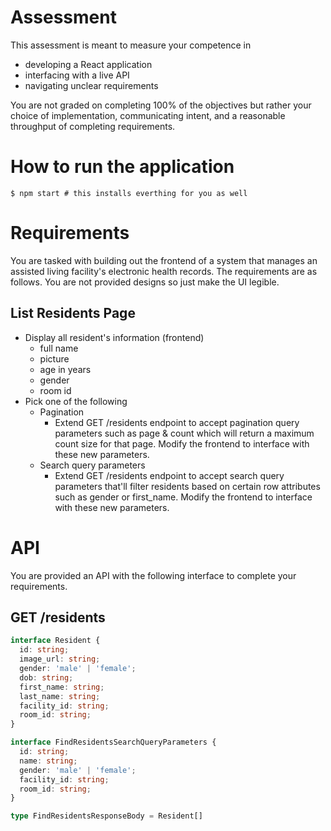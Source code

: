 # Assessment
This assessment is meant to measure your competence in 

* developing a React application 
* interfacing with a live API
* navigating unclear requirements

You are not graded on completing 100% of the objectives but rather your choice of implementation, communicating intent, and a reasonable throughput of completing requirements.

# How to run the application

```shell
$ npm start # this installs everthing for you as well
```

# Requirements
You are tasked with building out the frontend of a system that manages an assisted living facility's electronic health records. The requirements are as follows. You are not provided designs so just make the UI legible.

## List Residents Page

* Display all resident's information (frontend)
  * full name
  * picture
  * age in years
  * gender
  * room id
* Pick one of the following
  * Pagination
    * Extend GET /residents endpoint to accept pagination query parameters such as page & count which will return a maximum count size for that page. Modify the frontend to interface with these new parameters.
  * Search query parameters
    * Extend GET /residents endpoint to accept search query parameters that'll filter residents based on certain row attributes such as gender or first_name. Modify the frontend to interface with these new parameters.


# API

You are provided an API with the following interface to complete your requirements.

## GET /residents

```typescript
interface Resident {
  id: string;
  image_url: string;
  gender: 'male' | 'female';
  dob: string;
  first_name: string;
  last_name: string;
  facility_id: string;
  room_id: string;
}

interface FindResidentsSearchQueryParameters {
  id: string;
  name: string;
  gender: 'male' | 'female';
  facility_id: string;
  room_id: string;
}

type FindResidentsResponseBody = Resident[]
```
